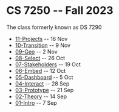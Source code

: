 # CS 7250 -- Fall 2023

The class formerly known as DS 7290

* [11-Projects](11-Projects.md) -- 16 Nov
* [10-Transition](10-Transition.md) -- 9 Nov
* [09-Geo](09-Geo.md) -- 2 Nov
* [08-Select](08-Select.md) -- 26 Oct
* [07-Stakeholders](07-Stakeholders.md) -- 19 Oct
* [06-Embed](06-Embed.md) -- 12 Oct
* [05-Dashboard](05-Dashboard.md) -- 5 Oct
* [04-Interact](04-Interact.md) -- 28 Sep
* [03-Prototype](03-Prototype.md) -- 21 Sep
* [02-Theory](02-Theory.md) -- 14 Sep
* [01-Intro](01-Intro.md) -- 7 Sep
